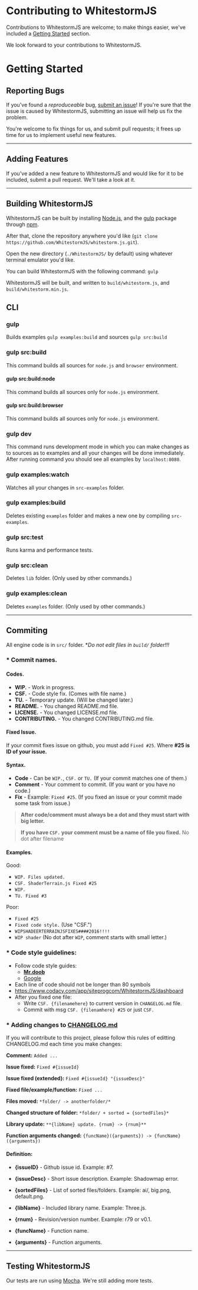 # Contributing to WhitestormJS

Contributions to WhitestormJS are welcome; to make things easier, we've included a [Getting Started](#getting-started) section.

We look forward to your contributions to WhitestormJS.

# Getting Started

## Reporting Bugs

If you've found a *reproduceable* bug, [submit an issue](https://github.com/WhitestormJS/whitestorm.js/issues)! If you're sure that the issue is caused by WhitestormJS, submitting an issue will help us fix the problem.

You're welcome to fix things for us, and submit pull requests; it frees up time for us to implement useful new features.

----

## Adding Features

If you've added a new feature to WhitestormJS and would like for it to be included, submit a pull request. We'll take a look at it.

----

## Building WhitestormJS

WhitestormJS can be built by installing [Node.js](https://nodejs.org), and the [gulp](https://www.npmjs.com/package/gulp) package through [npm](https://www.npmjs.com/).

After that, clone the repository anywhere you'd like (`git clone https://github.com/WhitestormJS/whitestorm.js.git`).

Open the new directory (`./WhitestormJS/` by default) using whatever terminal emulator you'd like.

You can build WhitestormJS with the following command: `gulp`

WhitestormJS will be built, and written to `build/whitestorm.js`, and `build/whitestorm.min.js`.

## CLI

### gulp 

Builds examples `gulp examples:build` and sources `gulp src:build`

### gulp src:build

This command builds all sources for `node.js` and `browser` environment.

#### gulp src:build:node

This command builds all sources only for `node.js` environment.

#### gulp src:build:browser

This command builds all sources only for `node.js` environment.

### gulp dev

This command runs development mode in which you can make changes as to sources as to examples and all your changes will be done immediately.
After running command you should see all examples by `localhost:8080`.

### gulp examples:watch

Watches all your changes in `src-examples` folder.

### gulp examples:build

Deletes existing `examples` folder and makes a new one by compiling `src-examples`.

### gulp src:test

Runs karma and performance tests.

### gulp src:clean

Deletes `lib` folder. (Only used by other commands.)

### gulp examples:clean

Deletes `examples` folder. (Only used by other commands.)

----

## Commiting

All engine code is in `src/` folder.
**Do not edit files in `build/` folder!!!*

### * Commit names.

#### Codes.
 - **WIP.** - Work in progress.
 - **CSF.** - Code style fix. (Comes with file name.)
 - **TU.** - Temporary update. (Will be changed later.)
 - **README.** - You changed README.md file.
 - **LICENSE.** - You changed LICENSE.md file.
 - **CONTRIBUTING.** - You changed CONTRIBUTING.md file.



#### Fixed Issue.

If your commit fixes issue on github, you must add `Fixed #25`. Where **#25 is ID of your issue.**



#### Syntax.
 
- **Code** - Can be `WIP.`, `CSF.` or `TU.` (If your commit matches one of them.)
- **Comment** - Your comment to commit. (If you want or you have no code.)
- **Fix** - Example: `Fixed #25`. (If you fixed an issue or your commit made some task from issue.)

>**After code/comment must always be a dot and they must start with big letter.**

>**If you have `CSF.` your comment must be a name of file you fixed.** No dot after filename


#### Examples.

Good:
 - `WIP. Files updated.`
 - `CSF. ShaderTerrain.js Fixed #25`
 - `WIP.`
 - `TU. Fixed #3`

Poor:
 - `Fixed #25`
 - `Fixed code style.` (Use "CSF.")
 - `WIPSHADEERTERRAINJSFIXES####2016!!!!`
 - `WIP shader` (No dot after `WIP`, comment starts with small letter.)


### * Code style guidelines:
 - Follow code style guides: 
    - [**Mr.doob**](https://github.com/mrdoob/three.js/wiki/Mr.doob's-Code-Style%E2%84%A2)
    - [Google](https://google.github.io/styleguide/javascriptguide.xml)
 - Each line of code should not be longer than 80 symbols
 - https://www.codacy.com/app/siteprogcom/WhitestormJS/dashboard
 - After you fixed one file:
   - Write `CSF. {filenamehere}` to current version in `CHANGELOG.md` file.
   - Commit with msg `CSF. {filenamhere} #25` or just `CSF.`

### * Adding changes to [CHANGELOG.md](https://github.com/WhitestormJS/whitestorm.js/blob/master/CHANGELOG.md)

If you will contribute to this project, please follow this rules of editting CHANGELOG.md each time you make changes:


**Comment:** `Added ...`

**Issue fixed:** `Fixed #{issueId}`

**Issue fixed (extended):** `Fixed #{issueId} "{issueDesc}"`

**Fixed file/example/function:** `Fixed ...`

**Files moved:** `*folder/ -> anotherfolder/*`

**Changed structure of folder:** `*folder/ + sorted = {sortedFiles}*`

**Library update:** `**{libName} update. {rnum} -> {rnum}**`

**Function arguments changed:** `{funcName}({arguments}) -> {funcName}({arguments})`


#### Definition:

- **{issueID}** - Github issue id. Example: #7.

- **{issueDesc}** - Short issue description. Example: Shadowmap error.

- **{sortedFiles}** - List of sorted files/folders. Example: ai/, big.png, default.png.

- **{libName}** - Included library name. Example: Three.js.

- **{rnum}** - Revision/version number. Example: r79 or v0.1.

- **{funcName}** - Function name.

- **{arguments}** - Function arguments.


----

## Testing WhitestormJS

Our tests are run using [Mocha](https://mochajs.org/). We're still adding more tests.
